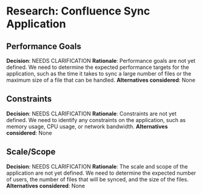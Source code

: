 # Research: Confluence Sync Application

## Performance Goals

**Decision**: NEEDS CLARIFICATION
**Rationale**: Performance goals are not yet defined. We need to determine the expected performance targets for the application, such as the time it takes to sync a large number of files or the maximum size of a file that can be handled.
**Alternatives considered**: None

## Constraints

**Decision**: NEEDS CLARIFICATION
**Rationale**: Constraints are not yet defined. We need to identify any constraints on the application, such as memory usage, CPU usage, or network bandwidth.
**Alternatives considered**: None

## Scale/Scope

**Decision**: NEEDS CLARIFICATION
**Rationale**: The scale and scope of the application are not yet defined. We need to determine the expected number of users, the number of files that will be synced, and the size of the files.
**Alternatives considered**: None
